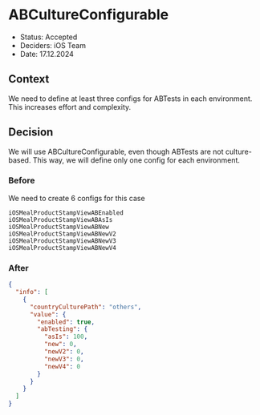 # ABCultureConfigurable

* Status: Accepted
* Deciders: iOS Team
* Date: 17.12.2024

## Context
We need to define at least three configs for ABTests in each environment. This increases effort and complexity.

## Decision
We will use ABCultureConfigurable, even though ABTests are not culture-based. This way, we will define only one config for each environment.

### Before
We need to create 6 configs for this case

```
iOSMealProductStampViewABEnabled
iOSMealProductStampViewABAsIs
iOSMealProductStampViewABNew
iOSMealProductStampViewABNewV2
iOSMealProductStampViewABNewV3
iOSMealProductStampViewABNewV4
```
### After
```json
{
  "info": [
    {
      "countryCulturePath": "others",
      "value": {
        "enabled": true,
        "abTesting": {
          "asIs": 100,
          "new": 0,
          "newV2": 0,
          "newV3": 0,
          "newV4": 0
        }
      }
    }
  ]
}
```